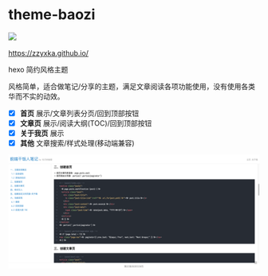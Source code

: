 # theme-baozi

![](https://raw.githubusercontent.com/zzyxka/images/main/favoicn.ico)

https://zzyxka.github.io/

hexo 简约风格主题

风格简单，适合做笔记/分享的主题，满足文章阅读各项功能使用，没有使用各类华而不实的动效。

- [x] **首页** 展示/文章列表分页/回到顶部按钮
- [x] **文章页** 展示/阅读大纲(TOC)/回到顶部按钮
- [x] **关于我页** 展示
- [x] **其他** 文章搜索/样式处理(移动端兼容)

![](https://raw.githubusercontent.com/zzyxka/images/main/20220709174231.png)
